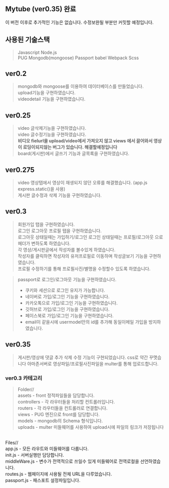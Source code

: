 ## Mytube (ver0.35) 완료

이 버전 이후로 추가적인 기능은 없습니다.
수정보완될 부분만 커밋할 예정입니다.

사용된 기술스택
--
>Javascript Node.js</br>
PUG Mongodb(mongoose) Passport babel 
Webpack Scss   

ver0.2
--
>mongodb와 mongoose를 이용하여 데이터베이스를 만들었습니다.</br>
upload기능을 구현하였습니다.</br>
videodetail 기능을 구현하였습니다.

ver0.25
--
>video 글삭제기능을 구현하였습니다.</br>
video 글수정기능을 구현하였습니다.</br>
**비디오 fielurl을 upload/video에서 가져오지 않고 views 에서 끌어와서 영상이 로딩이되지않는 버그가 있습니다. 해결할예정입니다**</br>
board(게시판)에서 글쓰기 기능과 글목록을 구현하였습니다. 

ver0.275
--
>video 영상탭에서 영상이 재생되지 않던 오류를 해결했습니다. (app.js express.static()을 사용)</br>
게시판 글수정과 삭제 기능을 구현하였습니다.</br>

ver0.3
--
>회원가입 탭을 구현하였습니다.</br>
로그인 로그아웃 프로필 탭을 구현하였습니다.</br>
로그아웃 상태일때는 가입하기/로그인 로그인 상태일때는 프로필/로그아웃 으로 헤더가 변하도록 하였습니다.</br>
각 영상/게시판글에서 작성자를 볼수있게 하였습니다.</br>
작성자를 클릭하면 작성자의 유저프로필로 이동하며 작성글보기 기능을 구현하였습니다.</br>
프로필 수정하기를 통해 프로필사진/별명을 수정할수 있도록 하였습니다.</br>

>
>passport로 로그인/로그아웃 기능을 구현하였습니다.
>- 쿠키와 세션으로 로그인 유지가 가능합니다.
>- 네이버로 가입/로그인 기능을 구현하였습니다.
>- 카카오톡으로 가입/로그인 기능을 구현하였습니다.
>- 깃허브로 가입/로그인 기능을 구현하였습니다.
>- 페이스북로 가입/로그인 기능을 구현하였습니다.
>- email이 같을시에 usermodel안의 id를 추가해 동일이메일 가입을 방지하였습니다.

ver0.35
--
> 게시판/영상에 댓글 추가 삭제 수정 기능이 구현되었습니다.
css로 약간 꾸몃습니다
아마존서버로 영상파일/프로필사진파일을 multer를 통해 업로드합니다.



### ver0.3 카테고리

>Folder// </br>
assets - front 정적파일들을 담당합니다. </br>
controllers - 각 라우터들을 처리할 컨트롤러입니다. </br>
routers - 각 라우터들을 컨트롤러로 연결합니다. </br>
views - PUG 엔진으로 front를 담당합니다. </br>
models - mongodb의 Schema 형식입니다. </br>
uploads - multer 미들웨어를 사용하여 upload시에 파일의 링크가 저장됩니다 </br>
</br>
Files// </br>
app.js - 모든 라우트와 미들웨어를 다룹니다.</br>
init.js - 서버실행만 담당합니다.</br>
middleWare.js - 변수가 전역적으로 쓰일수 있게 미들웨어로 전역로컬을 선언하였습니다.</br>
routes.js - 웹페이지에 사용될 전체 URL을 다루었습니다.</br>
passport.js - 패스포트 설정파일입니다.
